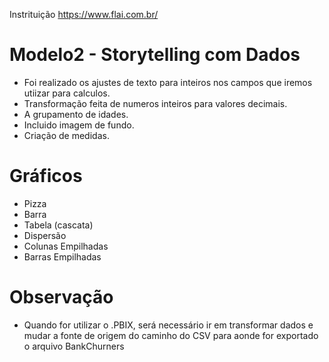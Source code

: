 Instrituição  https://www.flai.com.br/

#  Modelo2 - Storytelling com Dados

* Foi realizado os ajustes de texto para inteiros nos campos que iremos utiizar para calculos.
* Transformação feita de numeros inteiros para valores decimais.
* A grupamento de idades.
* Incluido imagem de fundo.
* Criação de medidas.

# Gráficos

 * Pizza
 * Barra
 * Tabela (cascata)
 * Dispersão
 * Colunas Empilhadas
 * Barras Empilhadas


# Observação

 * Quando for utilizar o .PBIX, será necessário ir em transformar dados e mudar a fonte de origem do caminho do CSV para aonde for exportado o arquivo BankChurners
